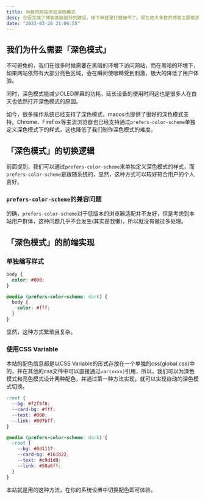 ```yaml
---
title: 为我的网站添加深色模式
desc: 仓促完成了博客基础部分的建设，接下来就是打磨细节了。现在绝大多数的博客主题都支持了深色模式，我自然也不能落后，便抽出时间完成了深色模式的开发，在此记录下实现的原理和过程。
date: "2023-03-28 21:06:55"
---
```


## 我们为什么需要「深色模式」

不可避免的，我们在很多时候需要在黑暗的环境下访问网站，而在黑暗的环境下，如果网站依然有大部分亮色区域，会在瞬间使眼睛受到刺激，极大的降低了用户体验。

同时，深色模式能减少OLED屏幕的功耗，延长设备的使用时间这也是很多人在白天也依然打开深色模式的原因。

如今，很多操作系统已经支持了深色模式，macos也提供了很好的深色模式支持。Chrome、FireFox等主流浏览器也已经支持通过`prefers-color-scheme`单独定义深色模式下的样式，这也降低了我们制作深色模式的难度。

## 「深色模式」的切换逻辑

前面提到，我们可以通过`prefers-color-scheme`来单独定义深色模式的样式，而`prefers-color-scheme`是跟随系统的，显然，这种方式可以较好符合用户的个人喜好。

### `prefers-color-scheme`的兼容问题

的确，`prefers-color-scheme`对于低版本的浏览器适配并不友好，但是考虑到本站用户群体，这种问题几乎不会发生(其实是我懒)，所以就没有做过多处理。

## 「深色模式」的前端实现

### 单独编写样式

```css
body {
  color: #000;
}

@media (prefers-color-scheme: dark) {
  body {
    color: #fff;
  }
}
```

显然，这种方式繁琐且复杂。

### 使用CSS Variable

本站的配色信息都是以CSS Variable的形式存放在一个单独的css(global.css)中的，并在其他的css文件中可以直接通过`var(xxxx)`引用，所以，我们可以为深色模式和亮色模式设计两种配色，并通过第一种方法实现，就可以实现自动的深色模式切换。

```css
:root {
  --bg: #f2f5f8;
  --card-bg: #fff;
  --text: #000;
  --link: #007bff;
}

@media (prefers-color-scheme: dark) {
  :root {
    --bg: #0d1117;
    --card-bg: #161b22;
    --text: #c9d1d9;
    --link: #58a6ff;
  }
}
```

本站就是用的这种方法，在你的系统设置中切换配色即可体验。
